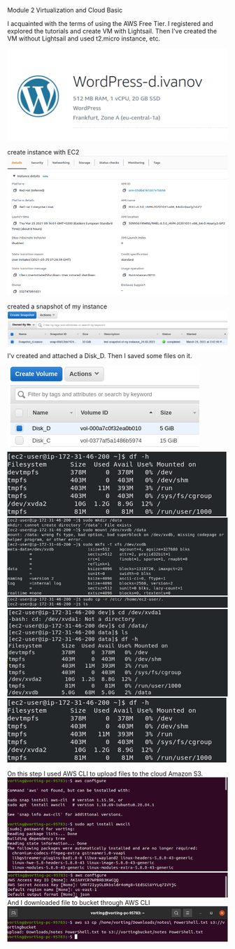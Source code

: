 Module 2 Virtualization and Cloud Basic

I acquainted with the terms of using the AWS Free Tier. I registered and explored the tutorials and create VM with Lightsail. Then I've created the VM without Lightsail and used t2.micro instance, etc.

![](https://github.com/Vorting/DevOps_online_Dnipro_2021Q2/blob/main/m2/task2.2/screenshots/screenshot_wordPress.png)

create instance with EC2
![](https://github.com/Vorting/DevOps_online_Dnipro_2021Q2/blob/main/m2/task2.2/screenshots/instance_EC2.png)

created a snapshot of my instance
![](https://github.com/Vorting/DevOps_online_Dnipro_2021Q2/blob/main/m2/task2.2/screenshots/snapshot.png)
I'v created and attached a Disk_D. Then I saved some files on it.

![](https://github.com/Vorting/DevOps_online_Dnipro_2021Q2/blob/main/m2/task2.2/screenshots/create_disk_D.png)
![](https://github.com/Vorting/DevOps_online_Dnipro_2021Q2/blob/main/m2/task2.2/screenshots/screenshot_1.png)
![](https://github.com/Vorting/DevOps_online_Dnipro_2021Q2/blob/main/m2/task2.2/screenshots/screenshot_3.png)
![](https://github.com/Vorting/DevOps_online_Dnipro_2021Q2/blob/main/m2/task2.2/screenshots/screenshot_4.png)
![](https://github.com/Vorting/DevOps_online_Dnipro_2021Q2/blob/main/m2/task2.2/screenshots/screenshot_5.png)
![](https://github.com/Vorting/DevOps_online_Dnipro_2021Q2/blob/main/m2/task2.2/screenshots/screenshot_1.png)

On this step I used AWS CLI to upload files to the cloud Amazon S3.
![](https://github.com/Vorting/DevOps_online_Dnipro_2021Q2/blob/main/m2/task2.2/screenshots/screenshot_aws_config.png)
![](https://github.com/Vorting/DevOps_online_Dnipro_2021Q2/blob/main/m2/task2.2/screenshots/screenshot_aws_config2.png)
And I downloaded file to bucket through AWS CLI
![](https://github.com/Vorting/DevOps_online_Dnipro_2021Q2/blob/main/m2/task2.2/screenshots/screenshot_cp_to_bucket.png)
 

